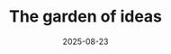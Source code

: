 ---
title: "The garden of ideas"
date: 2025-08-23
layout: archive
type: grid
teaser: "https://i.pinimg.com/736x/5f/db/97/5fdb97343f1011d7774d2106542293c5.jpg"
permalink: /posts/2025/ideas-garden/
tags:
  - category theory
  - philosophy
  - \\(\\infty\\)-category theory
  - enriched categories
  
---